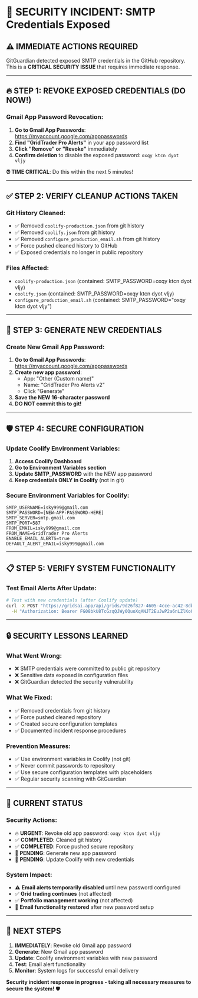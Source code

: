 # 🚨 SECURITY INCIDENT: SMTP Credentials Exposed

## ⚠️ IMMEDIATE ACTIONS REQUIRED

GitGuardian detected exposed SMTP credentials in the GitHub repository. This is a **CRITICAL SECURITY ISSUE** that requires immediate response.

---

## 🔥 STEP 1: REVOKE EXPOSED CREDENTIALS (DO NOW!)

### **Gmail App Password Revocation:**
1. **Go to Gmail App Passwords**: https://myaccount.google.com/apppasswords
2. **Find "GridTrader Pro Alerts"** in your app password list
3. **Click "Remove" or "Revoke"** immediately
4. **Confirm deletion** to disable the exposed password: `oxqy ktcn dyot vljy`

**⏰ TIME CRITICAL**: Do this within the next 5 minutes!

---

## ✅ STEP 2: VERIFY CLEANUP ACTIONS TAKEN

### **Git History Cleaned:**
- ✅ Removed `coolify-production.json` from git history
- ✅ Removed `coolify.json` from git history  
- ✅ Removed `configure_production_email.sh` from git history
- ✅ Force pushed cleaned history to GitHub
- ✅ Exposed credentials no longer in public repository

### **Files Affected:**
- `coolify-production.json` (contained: SMTP_PASSWORD=oxqy ktcn dyot vljy)
- `coolify.json` (contained: SMTP_PASSWORD=oxqy ktcn dyot vljy)
- `configure_production_email.sh` (contained: SMTP_PASSWORD="oxqy ktcn dyot vljy")

---

## 🔧 STEP 3: GENERATE NEW CREDENTIALS

### **Create New Gmail App Password:**
1. **Go to Gmail App Passwords**: https://myaccount.google.com/apppasswords
2. **Create new app password**:
   - App: "Other (Custom name)"
   - Name: "GridTrader Pro Alerts v2"
   - Click "Generate"
3. **Save the NEW 16-character password**
4. **DO NOT commit this to git!**

---

## 🛡️ STEP 4: SECURE CONFIGURATION

### **Update Coolify Environment Variables:**
1. **Access Coolify Dashboard**
2. **Go to Environment Variables section**
3. **Update SMTP_PASSWORD** with the NEW app password
4. **Keep credentials ONLY in Coolify** (not in git)

### **Secure Environment Variables for Coolify:**
```
SMTP_USERNAME=isky999@gmail.com
SMTP_PASSWORD=[NEW-APP-PASSWORD-HERE]
SMTP_SERVER=smtp.gmail.com
SMTP_PORT=587
FROM_EMAIL=isky999@gmail.com
FROM_NAME=GridTrader Pro Alerts
ENABLE_EMAIL_ALERTS=true
DEFAULT_ALERT_EMAIL=isky999@gmail.com
```

---

## 📋 STEP 5: VERIFY SYSTEM FUNCTIONALITY

### **Test Email Alerts After Update:**
```bash
# Test with new credentials (after Coolify update)
curl -X POST "https://gridsai.app/api/grids/9d26f827-4605-4cce-ac42-8dbcf173433d/alerts/test-email" \
  -H "Authorization: Bearer FG08bkU8TcGzqQJWy0QuoXqANJT2EuJwP2a6nLZlKoU"
```

---

## 🔒 SECURITY LESSONS LEARNED

### **What Went Wrong:**
- ❌ SMTP credentials were committed to public git repository
- ❌ Sensitive data exposed in configuration files
- ❌ GitGuardian detected the security vulnerability

### **What We Fixed:**
- ✅ Removed credentials from git history
- ✅ Force pushed cleaned repository
- ✅ Created secure configuration templates
- ✅ Documented incident response procedures

### **Prevention Measures:**
- ✅ Use environment variables in Coolify (not git)
- ✅ Never commit passwords to repository
- ✅ Use secure configuration templates with placeholders
- ✅ Regular security scanning with GitGuardian

---

## 🎯 CURRENT STATUS

### **Security Actions:**
- 🔥 **URGENT**: Revoke old app password: `oxqy ktcn dyot vljy`
- ✅ **COMPLETED**: Cleaned git history
- ✅ **COMPLETED**: Force pushed secure repository
- 🔄 **PENDING**: Generate new app password
- 🔄 **PENDING**: Update Coolify with new credentials

### **System Impact:**
- ⚠️ **Email alerts temporarily disabled** until new password configured
- ✅ **Grid trading continues** (not affected)
- ✅ **Portfolio management working** (not affected)
- 🔄 **Email functionality restored** after new password setup

---

## 🚀 NEXT STEPS

1. **IMMEDIATELY**: Revoke old Gmail app password
2. **Generate**: New Gmail app password
3. **Update**: Coolify environment variables with new password
4. **Test**: Email alert functionality
5. **Monitor**: System logs for successful email delivery

**Security incident response in progress - taking all necessary measures to secure the system!** 🛡️
